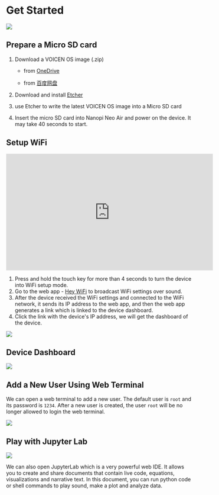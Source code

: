 # Get Started

![](assets/images/1/4.jpg)

## Prepare a Micro SD card
1.  Download a VOICEN OS image (.zip)

    + from [OneDrive](https://1drv.ms/u/s!AkzbobHAw5zajjy-e2Aj9UNGSWkw?e=1CEm5m)

    + from [百度网盘](https://pan.baidu.com/s/1dwWxdZixOBVyjwxSJj06eQ#list/path=%2Fsharelink530048537-5237633763359%2FVOICEN%20OS&parentPath=%2Fsharelink530048537-5237633763359)


2.  Download and install [Etcher](https://www.balena.io/etcher/)

3. use Etcher to write the latest VOICEN OS image into a Micro SD card

4. Insert the micro SD card into Nanopi Neo Air and power on the device. It may take 40 seconds to start.


## Setup WiFi

<iframe width="560" height="315" src="https://www.youtube.com/embed/mDg0haANwbM" frameborder="0" allow="accelerometer; autoplay; encrypted-media; gyroscope; picture-in-picture" allowfullscreen></iframe>

1.  Press and hold the touch key for more than 4 seconds to turn the device into WiFi setup mode.
2.  Go to the web app - [Hey WiFi](https://voice-engine.github.io/hey-wifi) to broadcast WiFi settings over sound.
3.  After the device received the WiFi settings and connected to the WiFi network, it sends its IP address to the web app, and then the web app generates a link which is linked to the device dashboard.
4.  Click the link with the device's IP address, we will get the dashboard of the device.

![](assets/images/hey_wifi_web_app.png)

## Device Dashboard

![](assets/images/device_web.png)

## Add a New User Using Web Terminal

We can open a web terminal to add a new user. The default user is `root` and its password is `1234`.
After a new user is created, the user `root` will be no longer allowed to login the web terminal.

![](assets/images/web_terminal.png)

## Play with Jupyter Lab

![](assets/images/jupyterlab.png)

We can also open JupyterLab which is a very powerful web IDE. It allows you to create and share documents that contain live code, equations, visualizations and narrative text. In this document, you can run python code or shell commands to play sound, make a plot and analyze data.